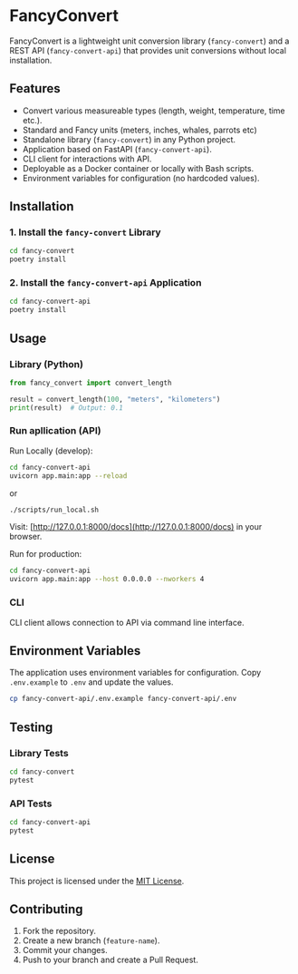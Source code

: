 # FancyConvert

FancyConvert is a lightweight unit conversion library (`fancy-convert`) and a 
REST API (`fancy-convert-api`) that provides unit conversions without local installation.

## Features

- Convert various measureable types (length, weight, temperature, time etc.).
- Standard and Fancy units (meters, inches, whales, parrots etc)
- Standalone library (`fancy-convert`) in any Python project.
- Application based on FastAPI (`fancy-convert-api`).
- CLI client for interactions with API.
- Deployable as a Docker container or locally with Bash scripts.
- Environment variables for configuration (no hardcoded values).

## Installation

### 1. Install the `fancy-convert` Library

```bash
cd fancy-convert
poetry install
```

### 2. Install the `fancy-convert-api` Application

```bash
cd fancy-convert-api
poetry install
```

## Usage

### Library (Python)

```python
from fancy_convert import convert_length

result = convert_length(100, "meters", "kilometers")
print(result)  # Output: 0.1
```

### Run apllication (API)

Run Locally (develop):

```bash
cd fancy-convert-api
uvicorn app.main:app --reload
```

or

```bash
./scripts/run_local.sh
```

Visit: [http://127.0.0.1:8000/docs](http://127.0.0.1:8000/docs) in your browser.

Run for production:

```bash
cd fancy-convert-api
uvicorn app.main:app --host 0.0.0.0 --nworkers 4
```

### CLI

CLI client allows connection to API via command line interface. 


## Environment Variables

The application uses environment variables for configuration. Copy `.env.example` to `.env` and update the values.

```bash
cp fancy-convert-api/.env.example fancy-convert-api/.env
```

## Testing

### Library Tests
```bash
cd fancy-convert
pytest
```

### API Tests
```bash
cd fancy-convert-api
pytest
```

## License

This project is licensed under the [MIT License](LICENSE).

## Contributing

1. Fork the repository.
2. Create a new branch (`feature-name`).
3. Commit your changes.
4. Push to your branch and create a Pull Request.

